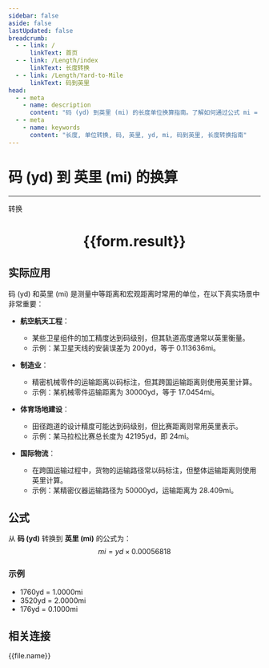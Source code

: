 ```yaml
---
sidebar: false
aside: false
lastUpdated: false
breadcrumb:
  - - link: /
      linkText: 首页
  - - link: /Length/index
      linkText: 长度转换
  - - link: /Length/Yard-to-Mile
      linkText: 码到英里
head:
  - - meta
    - name: description
      content: "码 (yd) 到英里 (mi) 的长度单位换算指南。了解如何通过公式 mi = yd × 0.00056818 转换为英里。"
  - - meta
    - name: keywords
      content: "长度, 单位转换, 码, 英里, yd, mi, 码到英里, 长度转换指南"
---
```

# 码 (yd) 到 英里 (mi) 的换算
---
<script setup>
import { onMounted, reactive, inject, ref } from 'vue'
import { NButton, NForm, NFormItem, NInput, NInputNumber, NSelect, NCard, useMessage,NGrid ,NGi } from 'naive-ui'
import { defineClientComponent } from 'vitepress'
import { Length } from '../../files';

const convert = inject('convert')

const form = reactive({
  number: null,
  result: '',
})

const convertHandler = () => {
  if (form.number !== null && !isNaN(form.number)) {
    const convertedValue = parseFloat(form.number) * 0.00056818
    form.result = `${form.number}yd = ${convertedValue.toFixed(6)}mi`
  } else {
    form.result = '请输入有效的数值。'
  }
}
</script>

<n-form size="large" :model="form">
  <n-form-item label="码 (yd)">
    <n-input-number v-model:value="form.number" placeholder="输入码" style="width: 100%" />
  </n-form-item>
  <n-form-item>
    <n-button type="primary" @click="convertHandler" block>转换</n-button>
  </n-form-item>
</n-form>

<n-card  embedded :bordered="false" hoverable>
  <div  style="text-align:center">
    <h1>{{form.result}}</h1>
  </div>
</n-card>

## 实际应用

码 (yd) 和英里 (mi) 是测量中等距离和宏观距离时常用的单位，在以下真实场景中非常重要：

- **航空航天工程**：
  - 某些卫星组件的加工精度达到码级别，但其轨道高度通常以英里衡量。
  - 示例：某卫星天线的安装误差为 200yd，等于 0.113636mi。

- **制造业**：
  - 精密机械零件的运输距离以码标注，但其跨国运输距离则使用英里计算。
  - 示例：某机械零件运输距离为 30000yd，等于 17.0454mi。

- **体育场地建设**：
  - 田径跑道的设计精度可能达到码级别，但比赛距离则常用英里表示。
  - 示例：某马拉松比赛总长度为 42195yd，即 24mi。

- **国际物流**：
  - 在跨国运输过程中，货物的运输路径常以码标注，但整体运输距离则使用英里计算。
  - 示例：某精密仪器运输路径为 50000yd，运输距离为 28.409mi。

## 公式

从 **码 (yd)** 转换到 **英里 (mi)** 的公式为：
$$ mi = yd \times 0.00056818 $$

### 示例
- 1760yd = 1.0000mi
- 3520yd = 2.0000mi
- 176yd = 0.1000mi

## 相关连接
<n-grid x-gap="12" :cols="4">
  <n-gi v-for="(file, index) in Length" :key="index">
    <n-button
      text
      tag="a"
      :href="file.path"
      type="primary"
    >
      {{file.name}}
    </n-button>
  </n-gi>
</n-grid>